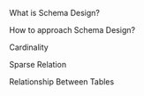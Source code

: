 What is Schema Design?

How to approach Schema Design? 

Cardinality

Sparse Relation 

Relationship Between Tables 


